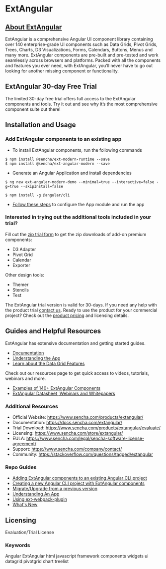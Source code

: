 # ExtAngular
## [About ExtAngular](https://www.sencha.com/products/extangular)
ExtAngular is a comprehensive Angular UI component library containing over 140 enterprise-grade UI components such as Data Grids, Pivot Grids, Trees, Charts, D3 Visualizations, Forms, Calendars, Buttons, Menus and many more. ExtAngular components are pre-built and pre-tested and work seamlessly across browsers and platforms. Packed with all the components and features you ever need, with ExtAngular, you’ll never have to go out looking for another missing component or functionality. 

## ExtAngular 30-day Free Trial
The limited 30-day free trial offers full access to the ExtAngular components and tools. Try it out and see why it’s the most comprehensive component suite out there!  

## Installation and Usage
### Add ExtAngular components to an existing app 
* To install ExtAngular components, run the following commands
```
$ npm install @sencha/ext-modern-runtime --save
$ npm install @sencha/ext-angular-modern --save
```
* Generate an Angular Application and install dependencies
``` 
$ ng new ext-angular-modern-demo --minimal=true --interactive=false -g=true --skipInstall=false
```
```
$ npm install -g @angular/cli
```
* [Follow these steps](https://docs-devel.sencha.com/extangular/7.2.0/guides/getting_started/adding_ext_angular_modern.html#getting_started-_-adding_ext_angular_modern_-_step_2__configure_application) to configure the App module and run the app
                                            
### Interested in trying out the additional tools included in your trial?
Fill out the [zip trial form](https://sencha.com/products/extangular/evaluate/) to get the zip downloads of add-on premium components: 
- D3 Adapter
- Pivot Grid
- Calendar
- Exporter 

Other design tools: 
- Themer
- Stencils
- Test
 
The ExtAngular trial version is valid for 30-days. If you need any help with the product trial [contact us](https://www.sencha.com/company/contact/). Ready to use the product for your commercial project? Check out the [product pricing](https://www.sencha.com/store/extangular/) and licensing details. 

## Guides and Helpful Resources
ExtAngular has extensive documentation and getting started guides. 
* [Documentation](https://docs.sencha.com/extangular/)
* [Understanding the App](https://docs.sencha.com/extangular/7.2.0/guides/getting_started/understanding_app_modern.html)
* [Learn about the Data Grid Features](https://www.sencha.com/grid)

Check out our resources page to get quick access to videos, tutorials, webinars and more.
* [Examples of 140+ ExtAngular Components](https://examples.sencha.com/ExtAngular/7.2.0/kitchensink/)
* [ExtAngular Datasheet, Webinars and Whitepapers](https://www.sencha.com/resources/)

### Additional Resources
- Official Website: https://www.sencha.com/products/extangular/
- Documentation: https://docs.sencha.com/extangular/
- Trial Download: https://www.sencha.com/products/extangular/evaluate/
- Licensing: https://www.sencha.com/store/extangular/
- EULA: https://www.sencha.com/legal/sencha-software-license-agreement/
- Support: https://www.sencha.com/company/contact/
- Community: https://stackoverflow.com/questions/tagged/extangular

### Repo Guides
- [Adding ExtAngular components to an existing Angular CLI project](https://github.com/sencha/ext-angular/blob/ext-angular-7.2.1/packages/ext-angular-modern/guides/Adding_ExtAngular_to_Angular_CLI_project.md)
- [Creating a new Angular CLI project with ExtAngular components](https://github.com/sencha/ext-angular/blob/ext-angular-7.2.1/packages/ext-angular-modern/guides/Creating_Angular_CLI_ExtAngular.md)
- [Migrate/Upgrade from a previous version](https://github.com/sencha/ext-angular/blob/ext-angular-7.2.1/packages/ext-angular-modern/guides/MIGRATE.md)
- [Understanding An App](https://github.com/sencha/ext-angular/blob/ext-angular-7.2.1/packages/ext-angular-modern/guides/UNDERSTANDING_AN_APP.md)
- [Using ext-webpack-plugin](https://github.com/sencha/ext-angular/blob/ext-angular-7.2.1/packages/ext-angular-modern/guides/USING_EXT_WEBPACK_PLUGIN.md)
- [What's New](https://github.com/sencha/ext-angular/blob/ext-angular-7.2.1/packages/ext-angular-modern/guides/WHATS_NEW.md)

## Licensing
Evaluation/Trial License

### Keywords
Angular   ExtAngular  html   javascript   framework   components   widgets   ui   datagrid   pivotgrid   chart   treelist
